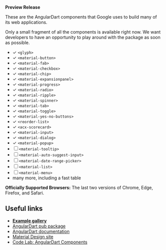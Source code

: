 **Preview Release**

These are the AngularDart components that Google uses to build many of its web
applications.

Only a small fragment of all the components is available right now. We want
developers to have an opportunity to play around with the package as soon as
possible.

* ✓ `<glyph>`
* ✓ `<material-button>`
* ✓ `<material-fab>`
* ✓ `<material-checkbox>`
* ✓ `<material-chip>`
* ✓ `<material-expansionpanel>`
* ✓ `<material-progress>`
* ✓ `<material-radio>`
* ✓ `<material-ripple>`
* ✓ `<material-spinner>`
* ✓ `<material-tab>`
* ✓ `<material-toggle>`
* ✓ `<material-yes-no-buttons>`
* ✓ `<reorder-list>`
* ✓ `<acx-scorecard>`
* ✓ `<material-input>`
* ✓ `<material-dialog>`
* ✓ `<material-popup>`
* ☐ `<material-tooltip>`
* ☐ `<material-auto-suggest-input>`
* ☐ `<material-date-range-picker>`
* ☐ `<material-list>`
* ☐ `<material-menu>`
* many more, including a fast table

**Officially Supported Browsers:** The last two versions of Chrome, Edge, Firefox, and Safari.

## Useful links

* **[Example gallery](https://dart-lang.github.io/angular2_components_example/)**
* [AngularDart pub package](https://pub.dartlang.org/packages/angular2)
* [AngularDart documentation](https://angulardart.org/)
* [Material Design site](https://material.google.com/)
* [Code Lab: AngularDart Components](https://webdev.dartlang.org/codelabs/angular2_components)
